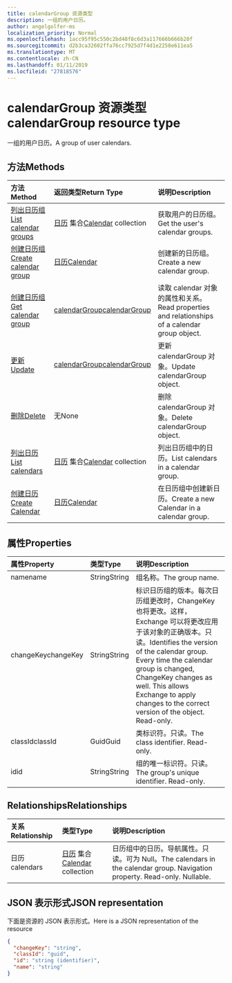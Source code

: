 ```yaml
---
title: calendarGroup 资源类型
description: 一组的用户日历。
author: angelgolfer-ms
localization_priority: Normal
ms.openlocfilehash: 1acc95f95c550c2bd48f8c6d3a117666b666b20f
ms.sourcegitcommit: d2b3ca32602ffa76cc7925d7f4d1e2258e611ea5
ms.translationtype: MT
ms.contentlocale: zh-CN
ms.lasthandoff: 01/11/2019
ms.locfileid: "27818576"
---
```

# <a name="calendargroup-resource-type"></a><span data-ttu-id="1265e-103">calendarGroup 资源类型</span><span class="sxs-lookup"><span data-stu-id="1265e-103">calendarGroup resource type</span></span>

<span data-ttu-id="1265e-104">一组的用户日历。</span><span class="sxs-lookup"><span data-stu-id="1265e-104">A group of user calendars.</span></span>

## <a name="methods"></a><span data-ttu-id="1265e-105">方法</span><span class="sxs-lookup"><span data-stu-id="1265e-105">Methods</span></span>

| <span data-ttu-id="1265e-106">方法</span><span class="sxs-lookup"><span data-stu-id="1265e-106">Method</span></span>                                                      | <span data-ttu-id="1265e-107">返回类型</span><span class="sxs-lookup"><span data-stu-id="1265e-107">Return Type</span></span>                        | <span data-ttu-id="1265e-108">说明</span><span class="sxs-lookup"><span data-stu-id="1265e-108">Description</span></span>                                                   |
| :---------------------------------------------------------- | :--------------------------------- | :------------------------------------------------------------ |
| [<span data-ttu-id="1265e-109">列出日历组</span><span class="sxs-lookup"><span data-stu-id="1265e-109">List calendar groups</span></span>](../api/user-list-calendargroups.md)  | <span data-ttu-id="1265e-110">[日历](calendar.md) 集合</span><span class="sxs-lookup"><span data-stu-id="1265e-110">[Calendar](calendar.md) collection</span></span> | <span data-ttu-id="1265e-111">获取用户的日历组。</span><span class="sxs-lookup"><span data-stu-id="1265e-111">Get the user's calendar groups.</span></span>                               |
| [<span data-ttu-id="1265e-112">创建日历组</span><span class="sxs-lookup"><span data-stu-id="1265e-112">Create calendar group</span></span>](../api/user-post-calendargroups.md) | [<span data-ttu-id="1265e-113">日历</span><span class="sxs-lookup"><span data-stu-id="1265e-113">Calendar</span></span>](calendar.md)            | <span data-ttu-id="1265e-114">创建新的日历组。</span><span class="sxs-lookup"><span data-stu-id="1265e-114">Create a new calendar group.</span></span>                                  |
| [<span data-ttu-id="1265e-115">创建日历组</span><span class="sxs-lookup"><span data-stu-id="1265e-115">Get calendar group</span></span>](../api/calendargroup-get.md)           | [<span data-ttu-id="1265e-116">calendarGroup</span><span class="sxs-lookup"><span data-stu-id="1265e-116">calendarGroup</span></span>](calendargroup.md)  | <span data-ttu-id="1265e-117">读取 calendar 对象的属性和关系。</span><span class="sxs-lookup"><span data-stu-id="1265e-117">Read properties and relationships of a calendar group object.</span></span> |
| [<span data-ttu-id="1265e-118">更新</span><span class="sxs-lookup"><span data-stu-id="1265e-118">Update</span></span>](../api/calendargroup-update.md)                    | [<span data-ttu-id="1265e-119">calendarGroup</span><span class="sxs-lookup"><span data-stu-id="1265e-119">calendarGroup</span></span>](calendargroup.md)  | <span data-ttu-id="1265e-120">更新 calendarGroup 对象。</span><span class="sxs-lookup"><span data-stu-id="1265e-120">Update calendarGroup object.</span></span>                                  |
| [<span data-ttu-id="1265e-121">删除</span><span class="sxs-lookup"><span data-stu-id="1265e-121">Delete</span></span>](../api/calendargroup-delete.md)                    | <span data-ttu-id="1265e-122">无</span><span class="sxs-lookup"><span data-stu-id="1265e-122">None</span></span>                               | <span data-ttu-id="1265e-123">删除 calendarGroup 对象。</span><span class="sxs-lookup"><span data-stu-id="1265e-123">Delete calendarGroup object.</span></span>                                  |
| [<span data-ttu-id="1265e-124">列出日历</span><span class="sxs-lookup"><span data-stu-id="1265e-124">List calendars</span></span>](../api/calendargroup-list-calendars.md)    | <span data-ttu-id="1265e-125">[日历](calendar.md) 集合</span><span class="sxs-lookup"><span data-stu-id="1265e-125">[Calendar](calendar.md) collection</span></span> | <span data-ttu-id="1265e-126">列出日历组中的日历。</span><span class="sxs-lookup"><span data-stu-id="1265e-126">List calendars in a calendar group.</span></span>                           |
| [<span data-ttu-id="1265e-127">创建日历</span><span class="sxs-lookup"><span data-stu-id="1265e-127">Create Calendar</span></span>](../api/calendargroup-post-calendars.md)   | [<span data-ttu-id="1265e-128">日历</span><span class="sxs-lookup"><span data-stu-id="1265e-128">Calendar</span></span>](calendar.md)            | <span data-ttu-id="1265e-129">在日历组中创建新日历。</span><span class="sxs-lookup"><span data-stu-id="1265e-129">Create a new Calendar in a calendar group.</span></span>                    |

## <a name="properties"></a><span data-ttu-id="1265e-130">属性</span><span class="sxs-lookup"><span data-stu-id="1265e-130">Properties</span></span>

| <span data-ttu-id="1265e-131">属性</span><span class="sxs-lookup"><span data-stu-id="1265e-131">Property</span></span>  | <span data-ttu-id="1265e-132">类型</span><span class="sxs-lookup"><span data-stu-id="1265e-132">Type</span></span>   | <span data-ttu-id="1265e-133">说明</span><span class="sxs-lookup"><span data-stu-id="1265e-133">Description</span></span>                                                                                                                                                                                               |
| :-------- | :----- | :-------------------------------------------------------------------------------------------------------------------------------------------------------------------------------------------------------- |
| <span data-ttu-id="1265e-134">name</span><span class="sxs-lookup"><span data-stu-id="1265e-134">name</span></span>      | <span data-ttu-id="1265e-135">String</span><span class="sxs-lookup"><span data-stu-id="1265e-135">String</span></span> | <span data-ttu-id="1265e-136">组名称。</span><span class="sxs-lookup"><span data-stu-id="1265e-136">The group name.</span></span>                                                                                                                                                                                           |
| <span data-ttu-id="1265e-137">changeKey</span><span class="sxs-lookup"><span data-stu-id="1265e-137">changeKey</span></span> | <span data-ttu-id="1265e-138">String</span><span class="sxs-lookup"><span data-stu-id="1265e-138">String</span></span> | <span data-ttu-id="1265e-p101">标识日历组的版本。每次日历组更改时，ChangeKey 也将更改。这样，Exchange 可以将更改应用于该对象的正确版本。只读。</span><span class="sxs-lookup"><span data-stu-id="1265e-p101">Identifies the version of the calendar group. Every time the calendar group is changed, ChangeKey changes as well. This allows Exchange to apply changes to the correct version of the object. Read-only.</span></span> |
| <span data-ttu-id="1265e-143">classId</span><span class="sxs-lookup"><span data-stu-id="1265e-143">classId</span></span>   | <span data-ttu-id="1265e-144">Guid</span><span class="sxs-lookup"><span data-stu-id="1265e-144">Guid</span></span>   | <span data-ttu-id="1265e-p102">类标识符。只读。</span><span class="sxs-lookup"><span data-stu-id="1265e-p102">The class identifier. Read-only.</span></span>                                                                                                                                                                          |
| <span data-ttu-id="1265e-147">id</span><span class="sxs-lookup"><span data-stu-id="1265e-147">id</span></span>        | <span data-ttu-id="1265e-148">String</span><span class="sxs-lookup"><span data-stu-id="1265e-148">String</span></span> | <span data-ttu-id="1265e-p103">组的唯一标识符。只读。</span><span class="sxs-lookup"><span data-stu-id="1265e-p103">The group's unique identifier. Read-only.</span></span>                                                                                                                                                                 |

## <a name="relationships"></a><span data-ttu-id="1265e-151">Relationships</span><span class="sxs-lookup"><span data-stu-id="1265e-151">Relationships</span></span>

| <span data-ttu-id="1265e-152">关系</span><span class="sxs-lookup"><span data-stu-id="1265e-152">Relationship</span></span> | <span data-ttu-id="1265e-153">类型</span><span class="sxs-lookup"><span data-stu-id="1265e-153">Type</span></span>                               | <span data-ttu-id="1265e-154">说明</span><span class="sxs-lookup"><span data-stu-id="1265e-154">Description</span></span>                                                                    |
| :----------- | :--------------------------------- | :----------------------------------------------------------------------------- |
| <span data-ttu-id="1265e-155">日历</span><span class="sxs-lookup"><span data-stu-id="1265e-155">calendars</span></span>    | <span data-ttu-id="1265e-156">[日历](calendar.md) 集合</span><span class="sxs-lookup"><span data-stu-id="1265e-156">[Calendar](calendar.md) collection</span></span> | <span data-ttu-id="1265e-p104">日历组中的日历。导航属性。只读。可为 Null。</span><span class="sxs-lookup"><span data-stu-id="1265e-p104">The calendars in the calendar group. Navigation property. Read-only. Nullable.</span></span> |

## <a name="json-representation"></a><span data-ttu-id="1265e-161">JSON 表示形式</span><span class="sxs-lookup"><span data-stu-id="1265e-161">JSON representation</span></span>

<span data-ttu-id="1265e-162">下面是资源的 JSON 表示形式。</span><span class="sxs-lookup"><span data-stu-id="1265e-162">Here is a JSON representation of the resource</span></span>

<!--{
  "blockType": "resource",
  "optionalProperties": [
    "calendars"
  ],
  "keyProperty": "id",
  "baseType": "microsoft.graph.entity",
  "@odata.type": "microsoft.graph.calendarGroup",
  "@odata.annotations": [
    {
      "property": "calendars",
      "capabilities": {
        "changeTracking": false,
        "expandable": false,
        "navigability": "single",
        "searchable": false
      }
    }
  ]
}-->

```json
{
  "changeKey": "string",
  "classId": "guid",
  "id": "string (identifier)",
  "name": "string"
}
```

<!-- uuid: 8fcb5dbc-d5aa-4681-8e31-b001d5168d79
2015-10-25 14:57:30 UTC -->

<!-- {
  "type": "#page.annotation",
  "description": "calendarGroup resource",
  "keywords": "",
  "section": "documentation",
  "tocPath": ""
}-->
